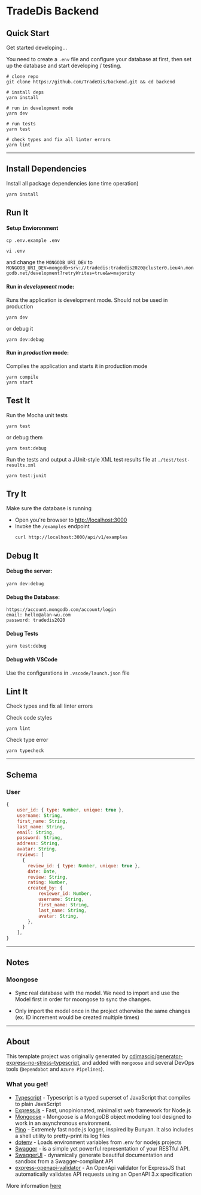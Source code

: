 # TradeDis Backend

## Quick Start

Get started developing...

You need to create a `.env` file and configure your database at first, then set up the database and start developing / testing.

```shell
# clone repo
git clone https://github.com/TradeDis/backend.git && cd backend

# install deps
yarn install

# run in development mode
yarn dev

# run tests
yarn test

# check types and fix all linter errors
yarn lint
```

---

## Install Dependencies

Install all package dependencies (one time operation)

```shell
yarn install
```

## Run It

#### Setup Envioronment

```shell
cp .env.example .env
```

```shell
vi .env
```

and change the `MONGODB_URI_DEV` to `MONGODB_URI_DEV=mongodb+srv://tradedis:tradedis2020@cluster0.ieu4n.mongodb.net/development?retryWrites=true&w=majority`

#### Run in _development_ mode:

Runs the application is development mode. Should not be used in production

```shell
yarn dev
```

or debug it

```shell
yarn dev:debug
```

#### Run in _production_ mode:

Compiles the application and starts it in production mode

```shell
yarn compile
yarn start
```

## Test It

Run the Mocha unit tests

```shell
yarn test
```

or debug them

```shell
yarn test:debug
```

Run the tests and output a JUnit-style XML test results file at `./test/test-results.xml`

```shell
yarn test:junit
```

## Try It

Make sure the database is running

- Open you're browser to [http://localhost:3000](http://localhost:3000)
- Invoke the `/examples` endpoint
  ```shell
  curl http://localhost:3000/api/v1/examples
  ```

## Debug It

#### Debug the server:

```
yarn dev:debug
```

#### Debug the Database:

```
https://account.mongodb.com/account/login
email: hello@alan-wu.com
password: tradedis2020
```

#### Debug Tests

```
yarn test:debug
```

#### Debug with VSCode

Use the configurations in `.vscode/launch.json` file

## Lint It

Check types and fix all linter errors

Check code styles

```shell
yarn lint
```

Check type error

```
yarn typecheck
```

---

## Schema

### User

```javascript
{
    user_id: { type: Number, unique: true },
    username: String,
    first_name: String,
    last_name: String,
    email: String,
    password: String,
    address: String,
    avatar: String,
    reviews: [
      {
        review_id: { type: Number, unique: true },
        date: Date,
        review: String,
        rating: Number,
        created_by: {
            reviewer_id: Number,
            username: String,
            first_name: String,
            last_name: String,
            avatar: String,
        },
      }
    ],
}

```

---

## Notes

### Moongose

- Sync real database with the model. We need to import and use the Model first in order for moongose to sync the changes.

- Only import the model once in the project otherwise the same changes (ex. ID increment would be created multiple times)

---

## About

This template project was originally generated by [cdimascio/generator-express-no-stress-typescript](https://github.com/cdimascio/generator-express-no-stress-typescript), and added with `mongoose` and several DevOps tools (`Dependabot` and `Azure Pipelines`).

### What you get!

- [Typescript](https://www.typescriptlang.org/) - Typescript is a typed superset of JavaScript that compiles to plain JavaScript
- [Express.js](https://www.expressjs.com) - Fast, unopinionated, minimalist web framework for Node.js
- [Mongoose](https://github.com/motdotla/dotenv) - Mongoose is a MongoDB object modeling tool designed to work in an asynchronous environment.
- [Pino](https://github.com/pinojs/pino) - Extremely fast node.js logger, inspired by Bunyan. It also includes a shell utility to pretty-print its log files
- [dotenv](https://github.com/motdotla/dotenv) - Loads environment variables from .env for nodejs projects
- [Swagger](http://swagger.io/) - is a simple yet powerful representation of your RESTful API.
- [SwaggerUI](http://swagger.io/) - dynamically generate beautiful documentation and sandbox from a Swagger-compliant API
- [express-openapi-validator](https://github.com/cdimascio/express-openapi-validator) - An OpenApi validator for ExpressJS that automatically validates API requests using an OpenAPI 3.x specification

More information [here](https://github.com/cdimascio/generator-express-no-stress-typescript#what-you-get)
